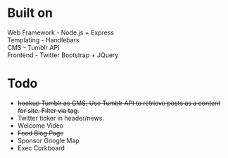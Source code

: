 Built on
========
Web Framework - Node.js + Express<br/>
Templating - Handlebars<br/>
CMS - Tumblr API<br/>
Frontend - Twitter Bootstrap + JQuery<br/>

Todo
====
- ~~hookup Tumblr as CMS. Use Tumblr API to retrieve posts as a content for site. Filter via tag.~~
- Twitter ticker in header/news.
- Welcome Video
- ~~Food Blog Page~~
- Sponsor Google Map
- Exec Corkboard



